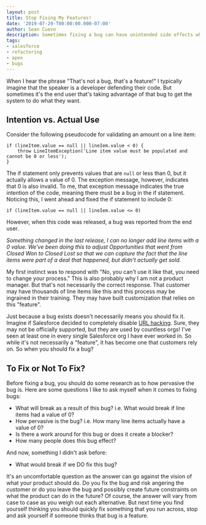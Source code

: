 ```yaml
---
layout: post
title: Stop Fixing My Features!
date: '2019-07-29-T00:00:00.000-07:00'
author: Sean Cuevo
description: Sometimes fixing a bug can have unintended side effects when a customer is relying on it as a feature
tags:
- salesforce
- refactoring
- apex
- bugs
---
```


When I hear the phrase "That's not a bug, that's a feature!" I typically imagine that the speaker is a developer defending their code. But sometimes it's the end user that's taking advantage of that bug to get the system to do what they want.


## Intention vs. Actual Use

Consider the following pseudocode for validating an amount on a line item:

```
if (lineItem.value == null || lineIem.value < 0) {
    throw LineItemException('Line item value must be populated and cannot be 0 or less');
}
```

The if statement only prevents values that are `null` or less than 0, but it actually allows a value of 0. The exception message, however, indicates that 0 is also invalid. To me, that exception message indicates the true intention of the code, meaning there must be a bug in the if statement. Noticing this, I went ahead and fixed the if statement to include 0:

```
if (lineItem.value == null || lineIem.value <= 0)
```

However, when this code was released, a bug was reported from the end user.

*Something changed in the last release, I can no longer add line items with a 0 value. We've been doing this to adjust Opportunities that went from Closed Won to Closed Lost so that we can capture the fact that the line items were part of a deal that happened, but didn't actually get sold.*

My first instinct was to respond with "No, you can't use it like that, you need to change your process." This is also probably why I am not a product manager. But that's not necessarily the correct response. That customer may have thousands of line items like this and this process may be ingrained in their training. They may have built customization that relies on this "feature".

Just because a bug exists doesn't necessarily means you should fix it. Imagine if Salesforce decided to completely disable [URL hacking](https://www.salesforceben.com/salesforce-url-hacking-tutorial/). Sure, they may not be officially supported, but they are used by countless orgs! I've seen at least one in every single Salesforce org I have ever worked in. So while it's not necessarily a "feature", it has become one that customers rely on. So when you should fix a bug?

## To Fix or Not To Fix?
Before fixing a bug, you should do some research as to how pervasive the bug is. Here are some questions I like to ask myself when it comes to fixing bugs:

* What will break as a result of this bug? i.e. What would break if line items had a value of 0?
* How pervasive is the bug? i.e. How many line items actually have a value of 0?
* Is there a work around for this bug or does it create a blocker?
* How many people does this bug effect?

And now, something I didn't ask before:

* What would break if we DO fix this bug?

It's an uncomfortable question as the answer can go against the vision of what your product should do. Do you fix the bug and risk angering the customer or do you leave the bug and possibly create future constraints on what the product can do in the future? Of course, the answer will vary from case to case as you weigh out each alternative. But next time you find yourself thinking you should quickly fix something that you run across, stop and ask yourself if someone thinks that bug is a feature.


